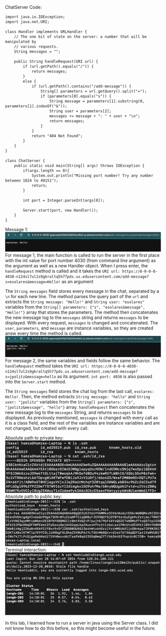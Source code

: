 ChatServer Code:     
```
import java.io.IOException;
import java.net.URI;

class Handler implements URLHandler {
    // The one bit of state on the server: a number that will be manipulated by
    // various requests.
    String messages = "";

    public String handleRequest(URI url) {
        if (url.getPath().equals("/")) {
            return messages;
        } 
        else {
            if (url.getPath().contains("/add-message")) {
                String[] parameters = url.getQuery().split("=");
                if (parameters[0].equals("s")) {
                    String message = parameters[1].substring(0, parameters[1].indexOf("&"));
                    String user = parameters[2];
                    messages += message + ": " + user + "\n";
                    return messages;
                }
            }
            return "404 Not Found";
        }
    }
}

class ChatServer {
    public static void main(String[] args) throws IOException {
        if(args.length == 0){
            System.out.println("Missing port number! Try any number between 1024 to 49151");
            return;
        }

        int port = Integer.parseInt(args[0]);

        Server.start(port, new Handler());
    }
}
```
Message 1:     
![Message 1](./assets/message1.png)   
For message 1, the main function is called to run the server in the first place with the int value for port number 4030 (from command line argument) as the argument as well as a new Handler object. When I press enter, the ```handleRequest``` method is called and it takes the ```URI url: https://0-0-0-0-4030-n124sl7ul2s9gkraltq5h77pds.us.edusercontent.com/add-message?s=esolares&message=Hello!```  as an argument       

The ```String messages``` field stores every message in the chat, separated by a ```\n``` for each new line. The method parses the query part of the ```url``` and extracts the ```String message: "Hello!"``` and ```String user: "esolares"``` variables from the ```String[] parameters: {"s", "esolares&message", "Hello!"}``` array that stores the parameters. The method then concatenates the new message log to the ```messages``` string and returns ```messages``` to be displayed. With every request, ```messages``` is changed and concatenated. The ```user```, ```parameters```, and ```message``` are instance variables, so they are created anew every time the method is called.          
![Message 2](./assets/message2.png)       
For message 2, the same variables and fields follow the same behavior. The ```handleRequest``` method takes the ```URI url: https://0-0-0-0-4030-n124sl7ul2s9gkraltq5h77pds.us.edusercontent.com/add-message?s=jpolitz&message=hello``` as its argument. ```int port: 4030``` is also passed into the ```Server.start``` method.        

The ```String messages``` field stores the chat log from the last call, ```esolares: Hello!```. Then, the method extracts ```String message: "hello"``` and ```String user: "jpolitz"``` variables from the ```String[] parameters: {"s", "jpolitz&message", "hello"}``` array. ```handleRequest``` then concatenates the new message log to the ```messages``` String, and returns ```messages``` to be displayed. As previously mentioned, ```messages``` is changed with every call as it is a class field, and the rest of the variables are instance variables and are not changed, but created with every call.      

Absolute path to private key:    
![img](./assets/privatekey.png)     
Absolute path to public key:      
![img](./assets/publickey.png)      
Terminal interaction:    
![img](./assets/terminalinteraction.png)      

In this lab, I learned how to run a server in java using the Server class. I did not know how to do this before, so this might become useful in the future.      





